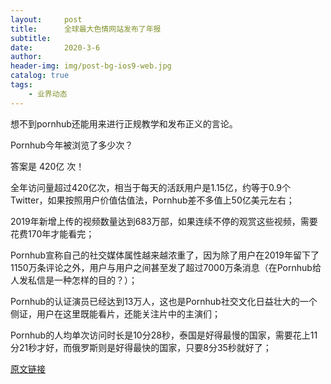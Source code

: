 ```yaml
---
layout:     post
title:      全球最大色情网站发布了年报
subtitle:   
date:       2020-3-6
author:     
header-img: img/post-bg-ios9-web.jpg
catalog: true
tags:
    - 业界动态
---
```



想不到pornhub还能用来进行正规教学和发布正义的言论。



Pornhub今年被浏览了多少次？



答案是 420亿 次！






全年访问量超过420亿次，相当于每天的活跃用户是1.15亿，约等于0.9个Twitter，如果按照用户价值估值法，Pornhub差不多值上50亿美元左右；



2019年新增上传的视频数量达到683万部，如果连续不停的观赏这些视频，需要花费170年才能看完；



Pornhub宣称自己的社交媒体属性越来越浓重了，因为除了用户在2019年留下了1150万条评论之外，用户与用户之间甚至发了超过7000万条消息（在Pornhub给人发私信是一种怎样的目的？）；



Pornhub的认证演员已经达到13万人，这也是Pornhub社交文化日益壮大的一个侧证，用户在这里既能看片，还能关注片中的主演们；



Pornhub的人均单次访问时长是10分28秒，泰国是好得最慢的国家，需要花上11分21秒才好，而俄罗斯则是好得最快的国家，只要8分35秒就好了；

[原文链接](https://mp.weixin.qq.com/s/rdbMOpFQQFR1qRpGATS7Nw)